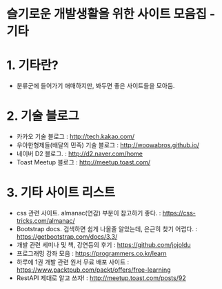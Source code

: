 # 슬기로운 개발생활을 위한 사이트 모음집 - 기타

# 1. 기타란?
 - 분류군에 들어가기 애매하지만, 봐두면 좋은 사이트들을 모아둠.

# 2. 기술 블로그
 - 카카오 기술 블로그 : http://tech.kakao.com/
 - 우아한형제들(배달의 민족) 기술 블로그 : http://woowabros.github.io/
 - 네이버 D2 블로그. : http://d2.naver.com/home
 - Toast Meetup 블로그 : http://meetup.toast.com/

# 3. 기타 사이트 리스트
 - css 관련 사이트. almanac(연감) 부분이 참고하기 좋다. :  https://css-tricks.com/almanac/
 - Bootstrap docs. 검색하면 쉽게 나올줄 알았는데, 은근히 찾기 어렵다. : https://getbootstrap.com/docs/3.3/
 - 개발 관련 세미나 및 책, 강연등의 후기 : https://github.com/jojoldu
 - 프로그래밍 강좌 모음 : https://programmers.co.kr/learn
 - 하루에 1권 개발 관련 원서 무료 배포 사이트 : https://www.packtpub.com/packt/offers/free-learning
 - RestAPI 제대로 알고 쓰자! : http://meetup.toast.com/posts/92
